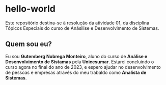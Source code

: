 # hello-world
Este repositório destina-se à resolução da atividade 01, da disciplina Tópicos Especiais do curso de Anásilise e Desenvolvimento de Sistemas.

## Quem sou eu?

Eu sou **Gutemberg Nobrega Monteiro**, aluno do curso de **Análise e Desenvolvimento de Sistamas** pela **Unicesumar**.
Estarei concluindo o curso agora no final do ano de 2023, e espero ajudar no desenvolvimento de pessoas e  empresas 
através do meu trabaldo como **Analista de Sistemas**. 


